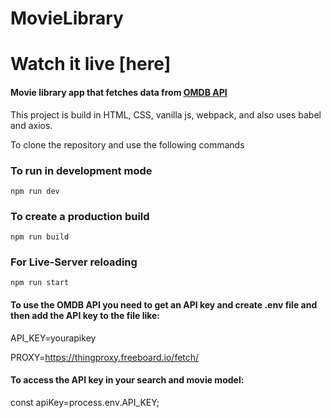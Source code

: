 # MovieLibrary

# Watch it live [here]

#### Movie library app that fetches data from [OMDB API](http://www.omdbapi.com/)

This project is build in HTML, CSS, vanilla js, webpack, and also uses babel and axios.

To clone the repository and use the following commands
### To run in development mode
```
npm run dev
```

### To create a production build

```
npm run build
```

### For Live-Server reloading

```
npm run start
```

#### To use the OMDB API you need to get an API key and create .env file and then add the API key to the file like:
API_KEY=yourapikey

PROXY=https://thingproxy.freeboard.io/fetch/

#### To access the API key in your search and movie model:
const apiKey=process.env.API_KEY;

